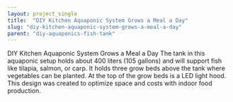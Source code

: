 ```yaml
---
layout: project_single
title:  "DIY Kitchen Aquaponic System Grows a Meal a Day"
slug: "diy-kitchen-aquaponic-system-grows-a-meal-a-day"
parent: "diy-aquaponics-fish-tank"
---
```

DIY Kitchen Aquaponic System Grows a Meal a Day The tank in this aquaponic setup holds about 400 liters (105 gallons) and will support fish like tilapia, salmon, or carp.  It holds three grow beds above the tank where vegetables can be planted.  At the top of the grow beds is a LED light hood.  This design was created to optimize space and costs with indoor food production.